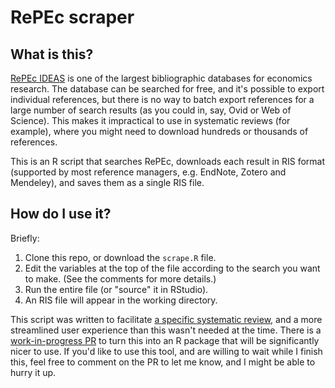 # RePEc scraper

## What is this?

[RePEc IDEAS](https://ideas.repec.org/) is one of the largest bibliographic databases for economics research. The database can be searched for free, and it's possible to export individual references, but there is no way to batch export references for a large number of search results (as you could in, say, Ovid or Web of Science). This makes it impractical to use in systematic reviews (for example), where you might need to download hundreds or thousands of references.

This is an R script that searches RePEc, downloads each result in RIS format (supported by most reference managers, e.g. EndNote, Zotero and Mendeley), and saves them as a single RIS file.

## How do I use it?

Briefly:

1. Clone this repo, or download the `scrape.R` file.
2. Edit the variables at the top of the file according to the search you want to make. (See the comments for more details.)
3. Run the entire file (or "source" it in RStudio).
4. An RIS file will appear in the working directory.

This script was written to facilitate [a specific systematic review](https://www.crd.york.ac.uk/prospero/display_record.php?RecordID=168379), and a more streamlined user experience than this wasn't needed at the time. There is a [work-in-progress PR](https://github.com/igelstorm/repec-scraper/pull/1) to turn this into an R package that will be significantly nicer to use. If you'd like to use this tool, and are willing to wait while I finish this, feel free to comment on the PR to let me know, and I might be able to hurry it up.
